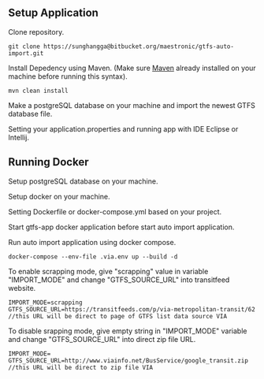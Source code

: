 ## Setup Application

Clone repository.
```
git clone https://sunghangga@bitbucket.org/maestronic/gtfs-auto-import.git
```
Install Depedency using Maven. (Make sure [Maven](https://maven.apache.org/install.html) already installed on your machine before running this syntax).
```
mvn clean install
```
Make a postgreSQL database on your machine and import the newest GTFS database file.

Setting your application.properties and running app with IDE Eclipse or Intellij.

## Running Docker

Setup postgreSQL database on your machine.

Setup docker on your machine.

Setting Dockerfile or docker-compose.yml based on your project.

Start gtfs-app docker application before start auto import application.

Run auto import application using docker compose.
```
docker-compose --env-file .via.env up --build -d
```
To enable scrapping mode, give "scrapping" value in variable "IMPORT_MODE" and change "GTFS_SOURCE_URL" into transitfeed website.
```
IMPORT_MODE=scrapping
GTFS_SOURCE_URL=https://transitfeeds.com/p/via-metropolitan-transit/62 //this URL will be direct to page of GTFS list data source VIA
```
To disable srapping mode, give empty string in "IMPORT_MODE" variable and change "GTFS_SOURCE_URL" into direct zip file URL.
```
IMPORT_MODE=
GTFS_SOURCE_URL=http://www.viainfo.net/BusService/google_transit.zip //this URL will be direct to zip file VIA
```